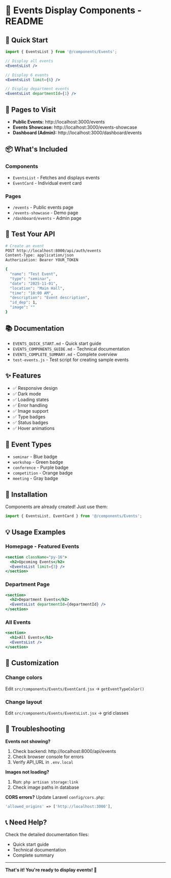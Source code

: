 # 🎉 Events Display Components - README

## 🚀 Quick Start

```jsx
import { EventsList } from '@/components/Events';

// Display all events
<EventsList />

// Display 6 events
<EventsList limit={6} />

// Display department events
<EventsList departmentId={1} />
```

## 📍 Pages to Visit

- **Public Events:** http://localhost:3000/events
- **Events Showcase:** http://localhost:3000/events-showcase
- **Dashboard (Admin):** http://localhost:3000/dashboard/events

## 📦 What's Included

### Components
- `EventsList` - Fetches and displays events
- `EventCard` - Individual event card

### Pages
- `/events` - Public events page
- `/events-showcase` - Demo page
- `/dashboard/events` - Admin page

## 🧪 Test Your API

```bash
# Create an event
POST http://localhost:8000/api/auth/events
Content-Type: application/json
Authorization: Bearer YOUR_TOKEN

{
  "name": "Test Event",
  "type": "seminar",
  "date": "2025-11-01",
  "location": "Main Hall",
  "time": "10:00 AM",
  "description": "Event description",
  "id_dep": 1,
  "image": ""
}
```

## 📚 Documentation

- `EVENTS_QUICK_START.md` - Quick start guide
- `EVENTS_COMPONENTS_GUIDE.md` - Technical documentation
- `EVENTS_COMPLETE_SUMMARY.md` - Complete overview
- `test-events.js` - Test script for creating sample events

## ✨ Features

- ✅ Responsive design
- ✅ Dark mode
- ✅ Loading states
- ✅ Error handling
- ✅ Image support
- ✅ Type badges
- ✅ Status badges
- ✅ Hover animations

## 🎯 Event Types

- `seminar` - Blue badge
- `workshop` - Green badge
- `conference` - Purple badge
- `competition` - Orange badge
- `meeting` - Gray badge

## 🔧 Installation

Components are already created! Just use them:

```jsx
import { EventsList, EventCard } from '@/components/Events';
```

## 💡 Usage Examples

### Homepage - Featured Events
```jsx
<section className="py-16">
  <h2>Upcoming Events</h2>
  <EventsList limit={3} />
</section>
```

### Department Page
```jsx
<section>
  <h2>Department Events</h2>
  <EventsList departmentId={departmentId} />
</section>
```

### All Events
```jsx
<section>
  <h1>All Events</h1>
  <EventsList />
</section>
```

## 🎨 Customization

### Change colors
Edit `src/components/Events/EventCard.jsx` → `getEventTypeColor()`

### Change layout
Edit `src/components/Events/EventsList.jsx` → grid classes

## 🐛 Troubleshooting

**Events not showing?**
1. Check backend: http://localhost:8000/api/events
2. Check browser console for errors
3. Verify API_URL in `.env.local`

**Images not loading?**
1. Run: `php artisan storage:link`
2. Check image paths in database

**CORS errors?**
Update Laravel `config/cors.php`:
```php
'allowed_origins' => ['http://localhost:3000'],
```

## 📞 Need Help?

Check the detailed documentation files:
- Quick start guide
- Technical documentation
- Complete summary

---

**That's it! You're ready to display events! 🚀**
